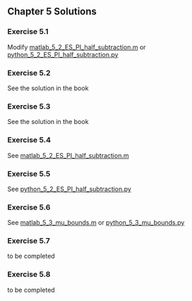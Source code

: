 ## Chapter 5 Solutions

### Exercise 5.1

Modify [matlab_5_2_ES_PI_half_subtraction.m](../matlab/matlab_5_2_ES_PI_half_subtraction.m) or [python_5_2_ES_PI_half_subtraction.py](../python/python_5_2_ES_PI_half_subtraction.py) 

### Exercise 5.2

See the solution in the book

### Exercise 5.3

See the solution in the book

### Exercise 5.4

See [matlab_5_2_ES_PI_half_subtraction.m](../matlab/matlab_5_2_ES_PI_half_subtraction.m)

### Exercise 5.5

See [python_5_2_ES_PI_half_subtraction.py](../python/python_5_2_ES_PI_half_subtraction.py) 

### Exercise 5.6

See [matlab_5_3_mu_bounds.m](../matlab/matlab_5_3_mu_bounds.m) or [python_5_3_mu_bounds.py](../python/python_5_3_mu_bounds.py) 

### Exercise 5.7
to be completed

### Exercise 5.8
to be completed
